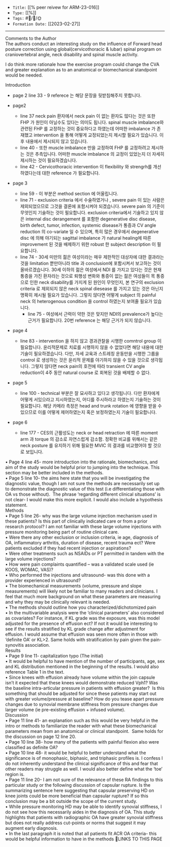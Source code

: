 
-   `Title:` [[% peer reivew for ARM-23-016]]
-   `Type:` [[%]]
-   `Tags:` #🧠️/📝️/🌞️ 
-   `Formation Date:` [[2023-02-27]]
---  
Comments to the Author  
The authors conduct an interesting study on the influence of Forward head posture correction using global(cervicothoracic & lubar) spinal program on craniovertebral angle, neck disability and spinal muscle activity. 


I do think more rationale how the exercise program could change the CVA and greater explanation as to an anatomical or biomechanical standpoint would be needed.

Introduction  
- page 2 line 33 - 9 referece 는 해당 문장을 뒷받침해주지 못합니다.
- page2 
	- line 37 neck pain 환자에서 neck pain 이 없는 환자도 많다는 것은 또한 FHP 가 원인이 아닐수도 있다는 의미도 됩니다. spinal muscle imbalance와 관련된 FHP 를 교정하는 것이 중요하다고 하였는데 어떠한 imbalance 가 존재했고 intervention 을 통해  어떻게 교정되었는지 제시할 필요가 있습니다. 이 후 내용에서 제시되지 않고 있습니다.
	- line 40 - 또한 muscle imbalance 만을 교정하여 FHP 를 교정하려고 제시하는 것은 추측입니다. 어떠한 muscle imbalance 의 교정이 있었는지 더 자세히 제시하는 것이 필요하겠습니다.
	- line 42 - Cervicothoracic intervention 이 flexibility 와 strengrh를 개선하였다는데 대한 reference 가 필요합니다.
- page 3
	- line 59 - 이 부분은 method section 에 어울립니다.
	- line 71 - exclusion criteria 에서 수술하였거나 , severe pain 이 있는 사람은 제외되었으므로 그것을 결론에 포함시켜야 되겠습니다. severe pain 의 기준이 무엇인지 기술하는 것이 필요합니다.
	  exclusion criteria에서 기술하고 있지 않은 internal disc derangement 를 포함한 degenerative disc disease, birth defect, tumor, infection, systemic disease가 통증과 CV angle reduction 의 co-variate 일 수 있으며, 특히 많은 경우에서 degenerative disc 에 의해 야기되는 sagittal imbalance 가 natural healing에 따른 improvement 된 것을 배제하기 위한 robust 한 subject description 이 필요합니다.
	- line 74 - 30세 미만의 젊은 여성이라는 매우 제한적인 대상자에 대한 결과라는 것을 limitation 뿐만아니라 title 과 conclusion에 포함시켜서 보고하는 것이 올바르겠습니다. 
	  30세 이하의 젊은 여성에서 NDI 를 가지고 있다는 것은 현재 통증을 가진 환자라는 것으로 퇴행성 변화와 통증이 없는 젊은 여성들이 목 통증으로 인한 neck disability를 가지게 된 원인이 무엇인지, 본 연구의 exclusion criteria 로 제외되지 않은 neck spinal diesease 를 가지고 있는 것은 아닌지 명확히 제시될 필요가 있습니다. 그렇지 않다면 어떻게 subject 의 painful neck 의 heterogenous condition 을 control 하였는지 보여줄 필요가 있습니다.
	  	- line 75 - 여성에서 근력이 약한 것은 맞지만 NDI의 prevalence가 높다는 근거가 필요합니다. 20번 reference 는 해당 근거가 되지 않습니다.
	  	


- page 4
	- line 83 - intervention 을 하지 않고 경과관찰을 시행한 comntrol group 이 필요합니다. 윤리적문제로 치료를 시행하지 않을 수 없었다면 해당 내용에 대한 기술이 필요하겠습니다. 다만, 자세 교육과 스트레칭 운동만을 시행한 그룹을 control 로 생성하는 것은 윤리적 문제를 야기하지 않을 수 있을 것으로 생각됩니다. 그렇지 않다면 neck pain의 호전에 따라 transient CV angle reduction이 4주 동안 natural course 로 회복된 것을 배제할 수 없다.  
- page 5
	- line 100 - technical 부분은 잘 묘사하고 있다고 생각됩니다. 다만 환자에게 어떻게 서있으라고 지시하였는지, 어디를 주시하라고 하였는지 기술하는 것이 필요합니다. 해당 카메라 측정은 head and trunk rotation 에 영향을 받을 수 있으므로 이를 어떻게 제어하였는지 혹은 보정하였는지 기술이 필요합니다.
- page 6
	- line 177 - CES의 근활성도는 neck or head retraction 에 따른 moment arm 과 torque 의 감소로 자연스럽게 감소함.  정확한 비교를 위해서는 같은 neck posture 를 유지하기 위해 필요한 MVIC 의 결과를 비교했어야 할 것으로 보입니다.






• Page 4 line 45- more introduction into the rationale, biomechanics, and aim of the study would be helpful prior to jumping into the technique. This section may be better included in the methods.  
• Page 5 line 10- the aims here state that you will be investigating the diagnostic value, though I am not sure the methods are necessarily set up to demonstrate the diagnostic value of this test (i.e differentiating those with OA vs those without).  The phrase ‘regarding different clinical situations’ is not clear- I would make this more explicit. I would also include a hypothesis statement.  
Methods  
• Page 5 line 26- why was the large volume injection mechanism used in these patients? Is this part of clinically indicated care or from a prior research protocol? I am not familiar with these large volume injections with pressure monitoring being part of routine clinical care.  
• Were there any other exclusion or inclusion criteria, ie age, diagnosis of OA, inflammatory arthritis, duration of disease, recent trauma ect? Were patients excluded if they had recent injection or aspirations?  
• Were other treatments such as NSAIDs or PT permitted in tandem with the large volume injections?  
• How were pain complaints quantified – was a validated scale used (ie KOOS, WOMAC, VAS)?  
• Who performed the injections and ultrasound- was this done with a provider experienced in ultrasound?  
• The biomechanical measurements (volume, pressure and slope measurements) will likely not be familiar to many readers and clinicians. I feel that much more background on what these parameters are measuring and why they may be clinically relevant is needed.  
• The methods should outline how you characterized/dichotomized pain  
• In the multivariable analysis were the ‘clinical parameters’ also considered as covariates? For instance, if KL grade was the exposure, was this model adjusted for the presence of effusion ect? If not it would be interesting to see if the results stratified by KL grade change after adjustment for effusion. I would assume that effusion was seen more often in those with ‘definite OA’ or KL>2. Same holds with stratification by pain given the pain-synovitis association.  
Results  
• Page 9 line 11- capitalization typo (The initial)  
• It would be helpful to have mention of the number of participants, age, sex and KL distribution mentioned in the beginning of the results. I would also reference Table 1 in the text.  
• Since knees with effusion already have volume within the join capsule isn’t it expected that these knees would demonstrate reduced Vph1? Was the baseline intra-articular pressure in patients with effusion greater?  Is this something that should be adjusted for since these patients may start out with greater volume/pressure at baseline? How do you tease apart pressure changes due to synovial membrane stiffness from pressure changes due larger volume (ie pre-existing effusion + infused volume).  
Discussion  
• Page 11 line 41- an explanation such as this would be very helpful in the intro or methods to familiarize the reader with what these biomechanical parameters mean from an anatomical or clinical standpoint.  Same holds for the discussion on page 12 line 20.  
• Page 10 line 38- how many of the patients with painful flexion also were classified as definite OA?  
• Page 10 line 48- it would be helpful to better understand what the significance is of monophasic, biphasic, and triphasic profiles is. I confess I do not inherently understand the clinical significance of this and fear that other readers may struggle as well. I would also better define what the ‘toe’ region is.  
• Page 11 line 20- I am not sure of the relevance of these RA findings to this particular study or the following discussion of capsular rupture. Is the summarizing sentence here suggesting that capsular preserving HD on knee joints could be more beneficial than capsular rupture? If so this conclusion may be a bit outside the scope of the current study.  
• While pressure monitoring HD may be able to identify synovial stiffness, I do not see how this necessarily aides in the diagnosis of OA. This study highlights that patients with radiographic OA have greater synovial stiffness but does not really address cut-points or norms that suggest it may augment early diagnosis.  
• In the last paragraph it is noted that all patients fit ACR OA criteria- this would be helpful information to have in the methods
🔗LINKS TO THIS PAGE